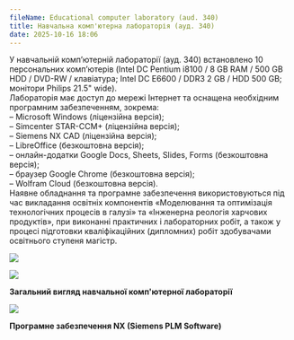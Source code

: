```yaml
---
fileName: Educational computer laboratory (aud. 340)
title: Навчальна комп'ютерна лабораторія (ауд. 340)
date: 2025-10-16 18:06
---
```

У навчальній комп’ютерній лабораторії (ауд. 340) встановлено 10 персональних комп’ютерів (Intel DC Pentium i8100 / 8 GB RAM / 500 GB HDD / DVD-RW / клавіатура; Intel DC E6600 / DDR3 2 GB / HDD 500 GB; монітори Philips 21.5" wide).\
Лабораторія має доступ до мережі Інтернет та оснащена необхідним програмним забезпеченням, зокрема:\
– Microsoft Windows (ліцензійна версія);\
– Simcenter STAR-CCM+ (ліцензійна версія);\
– Siemens NX CAD (ліцензійна версія);\
– LibreOffice (безкоштовна версія);\
– онлайн-додатки Google Docs, Sheets, Slides, Forms (безкоштовна версія);\
– браузер Google Chrome (безкоштовна версія);\
– Wolfram Cloud (безкоштовна версія).\
Наявне обладнання та програмне забезпечення використовуються під час викладання освітніх компонентів «Моделювання та оптимізація технологічних процесів в галузі» та «Інженерна реологія харчових продуктів», при виконанні практичних і лабораторних робіт, а також у процесі підготовки кваліфікаційних (дипломних) робіт здобувачами освітнього ступеня магістр.

![](/media/EducationalComputerLaboratoryAudA340-1.jpg)

![](/media/EducationalComputerLaboratoryAudA340-2.jpg)

**Загальний вигляд навчальної комп'ютерної лабораторії**

![](/media/EducationalComputerLaboratoryAudA340-3.jpg)

**Програмне забезпечення NX (Siemens PLM Software)**